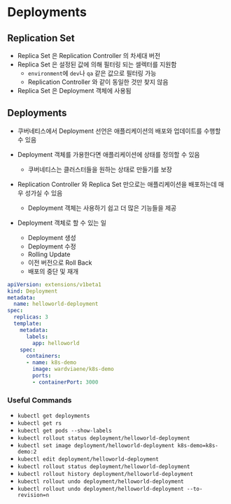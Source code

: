 # Deployments

## Replication Set

- Replica Set 은 Replication Controller 의 차세대 버전
- Replica Set 은 설정된 값에 의해 필터링 되는 셀렉터를 지원함
    - `environment`에 `dev`나 `qa` 같은 값으로 필터링 가능
    - Replication Controller 와 같이 동일한 것만 찾지 않음
- Replica Set 은 Deployment 객체에 사용됨

## Deployments

- 쿠버네티스에서 Deployment 선언은 애플리케이션의 배포와 업데이트를 수행할 수 있음
- Deployment 객체를 가용한다면 애플리케이션에 상태를 정의할 수 있음
    - 쿠버네티스는 클러스터들을 원하는 상태로 만들기를 보장
- Replication Controller 와 Replica Set 만으로는 애플리케이션을 배포하는데 매우 성가실 수 있음
    - Deployment 객체는 사용하기 쉽고 더 많은 기능들을 제공

- Deployment 객체로 할 수 있는 일
    - Deployment 생성
    - Deployment 수정
    - Rolling Update
    - 이전 버전으로 Roll Back
    - 배포의 중단 및 재개

```yaml
apiVersion: extensions/v1beta1
kind: Deployment
metadata:
  name: helloworld-deployment
spec:
  replicas: 3
  template:
    metadata:
      labels:
        app: helloworld
    spec:
      containers:
      - name: k8s-demo
        image: wardviaene/k8s-demo
        ports:
        - containerPort: 3000
```

### Useful Commands
- `kubectl get deployments`
- `kubectl get rs`
- `kubectl get pods --show-labels`
- `kubectl rollout status deployment/helloworld-deployment`
- `kubectl set image deployment/helloworld-deployment k8s-demo=k8s-demo:2`
- `kubectl edit deployment/helloworld-deployment`
- `kubectl rollout status deployment/helloworld-deployment`
- `kubectl rollout history deployment/helloworld-deployment`
- `kubectl rollout undo deployment/helloworld-deployment`
- `kubectl rollout undo deployment/helloworld-deployment --to-revision=n`